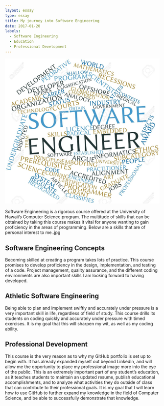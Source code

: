 ```yaml
---
layout: essay
type: essay
title: My journey into Software Engineering
date: 2017-01-20
labels:
  - Software Engineering
  - Education
  - Professional Development
---
```



<img class="ui medium right floated image" src="../images/Software_Engineer.jpg">

Software Engineering is a rigorous course offered at the University of Hawaii’s Computer Science program. The multitude of skills that can be obtained by taking this course makes it vital for anyone wanting to gain proficiency in the areas of programming. Below are a skills that are of personal interest to me..jpg

## Software Engineering Concepts
Becoming skilled at creating a program takes lots of practice. This course promises to develop proficiency in the design, implementation, and testing of a code. Project management, quality assurance, and the different coding environments are also important skills I am looking forward to having developed.

## Athletic Software Engineering
Being able to plan and implement swiftly and accurately under pressure is a very important skill in life, regardless of field of study. This course drills its students on coding quickly and accurately under pressure with timed exercises. It is my goal that this will sharpen my wit, as well as my coding ability.

## Professional Development
This course is the very reason as to why my GitHub portfolio is set up to begin with. It has already expanded myself out beyond LinkedIn, and will allow me the opportunity to place my professional image more into the eye of the public. This is an extremely important part of any student’s education, as it teaches students to maintain an updated resume, publish educational accomplishments, and to analyze what activities they do outside of class that can contribute to their professional goals. It is my goal that I will learn how to use GitHub to further expand my knowledge in the field of Computer Science, and be able to successfully demonstrate that knowledge.
